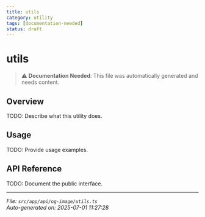 ```yaml
---
title: utils
category: utility
tags: [documentation-needed]
status: draft
---
```


# utils

> ⚠️ **Documentation Needed**: This file was automatically generated and needs content.

## Overview

TODO: Describe what this utility does.

## Usage

TODO: Provide usage examples.

## API Reference

TODO: Document the public interface.

---

*File: `src/app/api/og-image/utils.ts`*  
*Auto-generated on: 2025-07-01 11:27:28*
